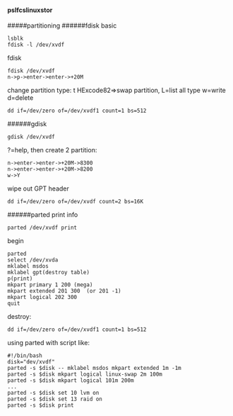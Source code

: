 #### pslfcslinuxstor
#####partitioning
######fdisk
basic
```
lsblk
fdisk -l /dev/xvdf
```
fdisk
```
fdisk /dev/xvdf
n->p->enter->enter->+20M
```
change partition type: t HExcode82=>swap partition, L=list all type w=write d=delete
```
dd if=/dev/zero of=/dev/xvdf1 count=1 bs=512
```
######gdisk
```
gdisk /dev/xvdf
```
?=help, then create 2 partition:
```
n->enter->enter->+20M->8300
n->enter->enter->+20M->8200
w->Y
```
wipe out GPT header
```
dd if=/dev/zero of=/dev/xvdf count=2 bs=16K
```
######parted
print info
```
parted /dev/xvdf print
```
begin
```
parted
select /dev/xvda
mklabel msdos
mklabel gpt(destroy table)
p(print)
mkpart primary 1 200 (mega)
mkpart extended 201 300  (or 201 -1)
mkpart logical 202 300
quit
```
destroy:
```
dd if=/dev/zero of=/dev/xvdf1 count=1 bs=512
```
using parted with script like:
```
#!/bin/bash
disk="dev/xvdf"
parted -s $disk -- mklabel msdos mkpart extended 1m -1m
parted -s $disk mkpart logical linux-swap 2m 100m
parted -s $disk mkpart logical 101m 200m 
...
parted -s $disk set 10 lvm on
parted -s $disk set 13 raid on
parted -s $disk print
```
